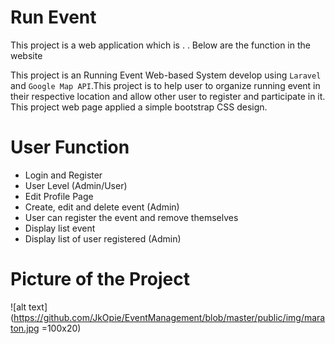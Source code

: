# Run Event 

This project is a web application which is . . Below are the function in the website

This project is an Running Event Web-based System develop using `Laravel` and `Google Map API`.This project is to help user to organize running event in their respective location and allow other user to register and participate in it. This project web page applied a simple bootstrap CSS design. 

# User Function

* Login and Register
* User Level  (Admin/User)
* Edit Profile Page 
* Create, edit and delete event (Admin)
* User can register the event and remove themselves 
* Display list event
* Display list of user registered (Admin)

# Picture of the Project

![alt text](https://github.com/JkOpie/EventManagement/blob/master/public/img/maraton.jpg =100x20)
